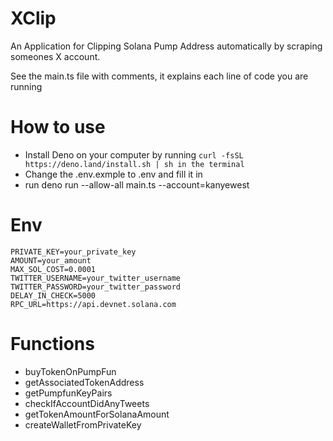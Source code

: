 # XClip
An Application for Clipping Solana Pump Address automatically by scraping someones X account. 

See the main.ts file with comments, it explains each line of code you are running

# How to use
- Install Deno on your computer by running ```curl -fsSL https://deno.land/install.sh | sh in the terminal```
- Change the .env.exmple to .env and fill it in
- run deno run --allow-all main.ts --account=kanyewest

# Env
```
PRIVATE_KEY=your_private_key
AMOUNT=your_amount
MAX_SOL_COST=0.0001
TWITTER_USERNAME=your_twitter_username
TWITTER_PASSWORD=your_twitter_password
DELAY_IN_CHECK=5000
RPC_URL=https://api.devnet.solana.com
```

# Functions
- buyTokenOnPumpFun
- getAssociatedTokenAddress
- getPumpfunKeyPairs
- checkIfAccountDidAnyTweets
- getTokenAmountForSolanaAmount
- createWalletFromPrivateKey
